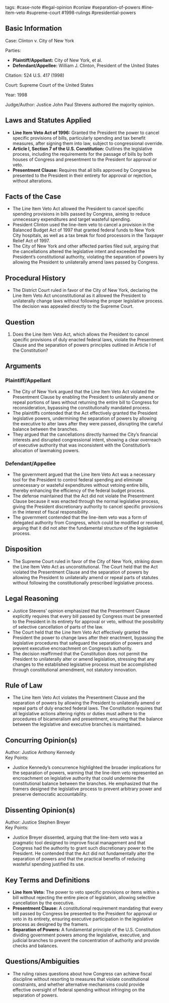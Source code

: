 tags: #case-note #legal-opinion #conlaw #separation-of-powers #line-item-veto #supreme-court #1998-rulings #presidential-powers

## Basic Information

Case: Clinton v. City of New York

Parties:  
- **Plaintiff/Appellant:** City of New York, et al.  
- **Defendant/Appellee:** William J. Clinton, President of the United States

Citation: 524 U.S. 417 (1998)

Court: Supreme Court of the United States

Year: 1998

Judge/Author: Justice John Paul Stevens authored the majority opinion.

## Laws and Statutes Applied

- **Line Item Veto Act of 1996:** Granted the President the power to cancel specific provisions of bills, particularly spending and tax benefit measures, after signing them into law, subject to congressional override.
- **Article I, Section 7 of the U.S. Constitution:** Outlines the legislative process, including the requirements for the passage of bills by both houses of Congress and presentment to the President for approval or veto.
- **Presentment Clause:** Requires that all bills approved by Congress be presented to the President in their entirety for approval or rejection, without alterations.

## Facts of the Case

- The Line Item Veto Act allowed the President to cancel specific spending provisions in bills passed by Congress, aiming to reduce unnecessary expenditures and target wasteful spending.
- President Clinton used the line-item veto to cancel a provision in the Balanced Budget Act of 1997 that granted federal funds to New York City hospitals, as well as a tax break for food processors in the Taxpayer Relief Act of 1997.
- The City of New York and other affected parties filed suit, arguing that the cancellations altered the legislative intent and exceeded the President’s constitutional authority, violating the separation of powers by allowing the President to unilaterally amend laws passed by Congress.

## Procedural History

- The District Court ruled in favor of the City of New York, declaring the Line Item Veto Act unconstitutional as it allowed the President to unilaterally change laws without following the proper legislative process. The decision was appealed directly to the Supreme Court.

## Question

1. Does the Line Item Veto Act, which allows the President to cancel specific provisions of duly enacted federal laws, violate the Presentment Clause and the separation of powers principles outlined in Article I of the Constitution?

## Arguments

### Plaintiff/Appellant

- The City of New York argued that the Line Item Veto Act violated the Presentment Clause by enabling the President to unilaterally amend or repeal portions of laws without returning the entire bill to Congress for reconsideration, bypassing the constitutionally mandated process.
- The plaintiffs contended that the Act effectively granted the President legislative powers, undermining the separation of powers by allowing the executive to alter laws after they were passed, disrupting the careful balance between the branches.
- They argued that the cancellations directly harmed the City’s financial interests and disrupted congressional intent, showing a clear overreach of executive authority that was inconsistent with the Constitution’s allocation of lawmaking powers.

### Defendant/Appellee

- The government argued that the Line Item Veto Act was a necessary tool for the President to control federal spending and eliminate unnecessary or wasteful expenditures without vetoing entire bills, thereby enhancing the efficiency of the federal budget process.
- The defense maintained that the Act did not violate the Presentment Clause because it was enacted through the normal legislative process, giving the President discretionary authority to cancel specific provisions in the interest of fiscal responsibility.
- The government contended that the line-item veto was a form of delegated authority from Congress, which could be modified or revoked, arguing that it did not alter the fundamental structure of the legislative process.

## Disposition

- The Supreme Court ruled in favor of the City of New York, striking down the Line Item Veto Act as unconstitutional. The Court held that the Act violated the Presentment Clause and the separation of powers by allowing the President to unilaterally amend or repeal parts of statutes without following the constitutionally prescribed legislative process.

## Legal Reasoning

- Justice Stevens’ opinion emphasized that the Presentment Clause explicitly requires that every bill passed by Congress must be presented to the President in its entirety for approval or veto, without the possibility of selective cancellation of parts of the law.
- The Court held that the Line Item Veto Act effectively granted the President the power to change laws after their enactment, bypassing the legislative procedures that safeguard the separation of powers and prevent executive encroachment on Congress’s authority.
- The decision reaffirmed that the Constitution does not permit the President to unilaterally alter or amend legislation, stressing that any changes to the established legislative process must be accomplished through constitutional amendment, not statutory innovation.

## Rule of Law

- The Line Item Veto Act violates the Presentment Clause and the separation of powers by allowing the President to unilaterally amend or repeal parts of duly enacted federal laws. The Constitution requires that all legislative actions altering rights or duties must adhere to the procedures of bicameralism and presentment, ensuring that the balance between the legislative and executive branches is maintained.

## Concurring Opinion(s)

Author: Justice Anthony Kennedy  
Key Points:  
- Justice Kennedy’s concurrence highlighted the broader implications for the separation of powers, warning that the line-item veto represented an encroachment on legislative authority that could undermine the constitutional balance between the branches. He emphasized that the framers designed the legislative process to prevent arbitrary power and preserve democratic accountability.

## Dissenting Opinion(s)

Author: Justice Stephen Breyer  
Key Points:  
- Justice Breyer dissented, arguing that the line-item veto was a pragmatic tool designed to improve fiscal management and that Congress had the authority to grant such discretionary power to the President. He contended that the Act did not fundamentally alter the separation of powers and that the practical benefits of reducing wasteful spending justified its use.

## Key Terms and Definitions

- **Line Item Veto:** The power to veto specific provisions or items within a bill without rejecting the entire piece of legislation, allowing selective cancellation by the executive.
- **Presentment Clause:** A constitutional requirement mandating that every bill passed by Congress be presented to the President for approval or veto in its entirety, ensuring executive participation in the legislative process as designed by the framers.
- **Separation of Powers:** A fundamental principle of the U.S. Constitution dividing government powers among the legislative, executive, and judicial branches to prevent the concentration of authority and provide checks and balances.
  
## Questions/Ambiguities

- The ruling raises questions about how Congress can achieve fiscal discipline without resorting to measures that violate constitutional constraints, and whether alternative mechanisms could provide effective oversight of federal spending without infringing on the separation of powers.
